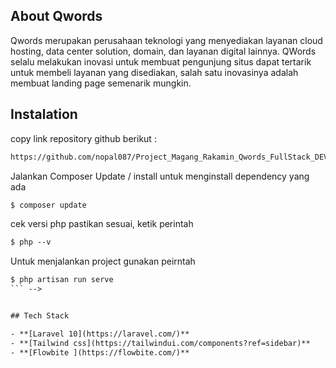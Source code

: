 ## About Qwords

Qwords merupakan perusahaan teknologi yang
menyediakan layanan cloud hosting, data center solution,
domain, dan layanan digital lainnya. QWords selalu
melakukan inovasi untuk membuat pengunjung situs
dapat tertarik untuk membeli layanan yang disediakan,
salah satu inovasinya adalah membuat landing page
semenarik mungkin.


## Instalation 
copy link repository github berikut :
```html
https://github.com/nopal087/Project_Magang_Rakamin_Qwords_FullStack_DEV.git
```
Jalankan Composer Update / install untuk menginstall dependency yang ada
```html
$ composer update

```
cek versi php pastikan sesuai, ketik perintah 
```html
$ php --v
```
Untuk menjalankan project gunakan peirntah
```html
$ php artisan run serve 
``` -->


## Tech Stack

- **[Laravel 10](https://laravel.com/)**
- **[Tailwind css](https://tailwindui.com/components?ref=sidebar)**
- **[Flowbite ](https://flowbite.com/)**

